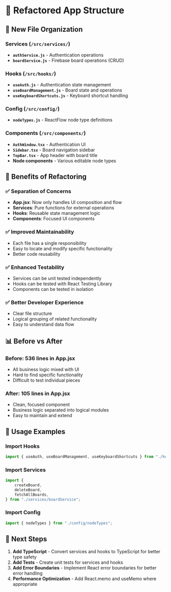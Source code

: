# 🧹 Refactored App Structure

## 📁 **New File Organization**

### **Services** (`/src/services/`)

-   **`authService.js`** - Authentication operations
-   **`boardService.js`** - Firebase board operations (CRUD)

### **Hooks** (`/src/hooks/`)

-   **`useAuth.js`** - Authentication state management
-   **`useBoardManagement.js`** - Board state and operations
-   **`useKeyboardShortcuts.js`** - Keyboard shortcut handling

### **Config** (`/src/config/`)

-   **`nodeTypes.js`** - ReactFlow node type definitions

### **Components** (`/src/components/`)

-   **`AuthWindow.tsx`** - Authentication UI
-   **`Sidebar.tsx`** - Board navigation sidebar
-   **`TopBar.tsx`** - App header with board title
-   **Node components** - Various editable node types

## 🚀 **Benefits of Refactoring**

### ✅ **Separation of Concerns**

-   **App.jsx**: Now only handles UI composition and flow
-   **Services**: Pure functions for external operations
-   **Hooks**: Reusable state management logic
-   **Components**: Focused UI components

### ✅ **Improved Maintainability**

-   Each file has a single responsibility
-   Easy to locate and modify specific functionality
-   Better code reusability

### ✅ **Enhanced Testability**

-   Services can be unit tested independently
-   Hooks can be tested with React Testing Library
-   Components can be tested in isolation

### ✅ **Better Developer Experience**

-   Clear file structure
-   Logical grouping of related functionality
-   Easy to understand data flow

## 📊 **Before vs After**

### **Before**: 536 lines in App.jsx

-   All business logic mixed with UI
-   Hard to find specific functionality
-   Difficult to test individual pieces

### **After**: 105 lines in App.jsx

-   Clean, focused component
-   Business logic separated into logical modules
-   Easy to maintain and extend

## 🔧 **Usage Examples**

### **Import Hooks**

```jsx
import { useAuth, useBoardManagement, useKeyboardShortcuts } from "./hooks";
```

### **Import Services**

```jsx
import {
    createBoard,
    deleteBoard,
    fetchAllBoards,
} from "./services/boardService";
```

### **Import Config**

```jsx
import { nodeTypes } from "./config/nodeTypes";
```

## 🎯 **Next Steps**

1. **Add TypeScript** - Convert services and hooks to TypeScript for better type safety
2. **Add Tests** - Create unit tests for services and hooks
3. **Add Error Boundaries** - Implement React error boundaries for better error handling
4. **Performance Optimization** - Add React.memo and useMemo where appropriate
